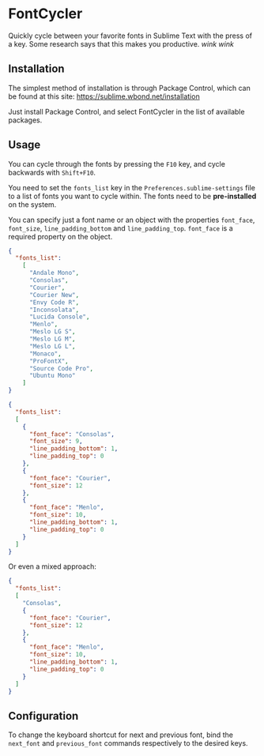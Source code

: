 FontCycler
==========

Quickly cycle between your favorite fonts in Sublime Text with the press of a key. Some research says that this makes you productive. *wink* *wink*

Installation
------------

The simplest method of installation is through Package Control, which can be found at this site: https://sublime.wbond.net/installation

Just install Package Control, and select FontCycler in the list of available packages.

Usage
-----

You can cycle through the fonts by pressing the `F10` key, and cycle backwards with `Shift+F10`.

You need to set the `fonts_list` key in the `Preferences.sublime-settings` file to a list of fonts you want to cycle within. The fonts need to be **pre-installed** on the system.

You can specify just a font name or an object with the properties `font_face`, `font_size`, `line_padding_bottom` and `line_padding_top`. `font_face` is a required property on the object.

```JSON
{
  "fonts_list":
    [
      "Andale Mono",
      "Consolas",
      "Courier",
      "Courier New",
      "Envy Code R",
      "Inconsolata",
      "Lucida Console",
      "Menlo",
      "Meslo LG S",
      "Meslo LG M",
      "Meslo LG L",
      "Monaco",
      "ProFontX",
      "Source Code Pro",
      "Ubuntu Mono"
    ]
}
```

```JSON
{
  "fonts_list":
  [
    {
      "font_face": "Consolas",
      "font_size": 9,
      "line_padding_bottom": 1,
      "line_padding_top": 0
    },
    {
      "font_face": "Courier",
      "font_size": 12
    },
    {
      "font_face": "Menlo",
      "font_size": 10,
      "line_padding_bottom": 1,
      "line_padding_top": 0
    }
  ]
}
```

Or even a mixed approach:

```JSON
{
  "fonts_list":
  [
    "Consolas",
    {
      "font_face": "Courier",
      "font_size": 12
    },
    {
      "font_face": "Menlo",
      "font_size": 10,
      "line_padding_bottom": 1,
      "line_padding_top": 0
    }
  ]
}
```

Configuration
-------------

To change the keyboard shortcut for next and previous font, bind the `next_font` and `previous_font` commands respectively to the desired keys.

